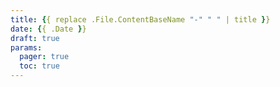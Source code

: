 ```yaml
---
title: {{ replace .File.ContentBaseName "-" " " | title }}
date: {{ .Date }}
draft: true
params:
  pager: true
  toc: true
---
```

